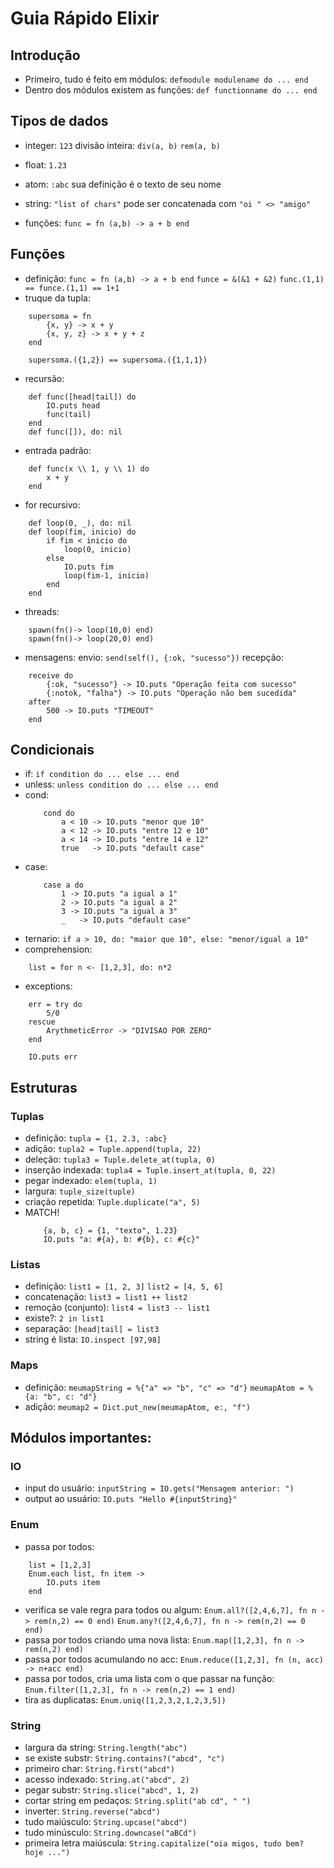 # Guia Rápido Elixir

## Introdução
* Primeiro, tudo é feito em módulos:
	`defmodule modulename do ... end`
* Dentro dos módulos existem as funções:
	`def functionname do ... end`

## Tipos de dados
* integer: `123`
	divisão inteira:
		`div(a, b)`
		`rem(a, b)`

* float: `1.23`

* atom: `:abc`
	sua definição é o texto de seu nome

* string: `"list of chars"`
	pode ser concatenada com `"oi " <> "amigo"`

* funções: 
	`func = fn (a,b) -> a + b end`

## Funções
* definição:
	`func = fn (a,b) -> a + b end`
	`funce = &(&1 + &2)`
	`func.(1,1) == funce.(1,1) == 1+1`
* truque da tupla:
```
	supersoma = fn
		{x, y} -> x + y
		{x, y, z} -> x + y + z
	end

	supersoma.({1,2}) == supersoma.({1,1,1})
```
* recursão:
```
	def func([head|tail]) do
		IO.puts head
		func(tail)
	end
	def func([]), do: nil
```
* entrada padrão:
```
	def func(x \\ 1, y \\ 1) do
		x + y
	end
```
* for recursivo:
```
	def loop(0, _), do: nil
	def loop(fim, inicio) do
		if fim < inicio do
			loop(0, inicio)
		else
			IO.puts fim
			loop(fim-1, inicio)
		end
	end
```
* threads:
```
	spawn(fn()-> loop(10,0) end)
	spawn(fn()-> loop(20,0) end)
```
* mensagens:
envio:
	`send(self(), {:ok, "sucesso"})`
recepção:
```
	receive do
		{:ok, "sucesso"} -> IO.puts "Operação feita com sucesso"
		{:notok, "falha"} -> IO.puts "Operação não bem sucedida"
	after
		500 -> IO.puts "TIMEOUT"
	end
```

## Condicionais
* if:
	`if condition do ... else ... end`
* unless:
	`unless condition do ... else ... end`
* cond:
	```
		cond do
			a < 10 -> IO.puts "menor que 10"
			a < 12 -> IO.puts "entre 12 e 10"
			a < 14 -> IO.puts "entre 14 e 12"
			true   -> IO.puts "default case"
	```
* case:
	```
		case a do
			1 -> IO.puts "a igual a 1"
			2 -> IO.puts "a igual a 2"
			3 -> IO.puts "a igual a 3"
			_   -> IO.puts "default case"
	```
* ternario:
	`if a > 10, do: "maior que 10", else: "menor/igual a 10"`
* comprehension:
```
	list = for n <- [1,2,3], do: n*2
```
* exceptions:
```
	err = try do
		5/0
	rescue
		ArythmeticError -> "DIVISAO POR ZERO"
	end

	IO.puts err
```

## Estruturas
### Tuplas
* definição:
	`tupla = {1, 2.3, :abc}`
* adição:
	`tupla2 = Tuple.append(tupla, 22)`
* deleção:
	`tupla3 = Tuple.delete_at(tupla, 0)`
* inserção indexada:
	`tupla4 = Tuple.insert_at(tupla, 0, 22)`
* pegar indexado:
	`elem(tupla, 1)`
* largura:
	`tuple_size(tuple)`
* criação repetida:
	`Tuple.duplicate("a", 5)`
* MATCH!
	```
		{a, b, c} = {1, "texto", 1.23}
		IO.puts "a: #{a}, b: #{b}, c: #{c}"
	```

### Listas
* definição:
	`list1 = [1, 2, 3]`
	`list2 = [4, 5, 6]`
* concatenação:
	`list3 = list1 ++ list2`
* remoção (conjunto):
	`list4 = list3 -- list1`
* existe?:
	`2 in list1`
* separação:
	`[head|tail] = list3`
* string é lista:
	`IO.inspect [97,98]`

### Maps
* definição:
	`meumapString = %{"a" => "b", "c" => "d"}`
	`meumapAtom = %{a: "b", c: "d"}`
* adição:
	`meumap2 = Dict.put_new(meumapAtom, e:, "f")`

## Módulos importantes:
### IO
* input do usuário:
	`inputString = IO.gets("Mensagem anterior: ")`
* output ao usuário:
	`IO.puts "Hello #{inputString}"`

### Enum
* passa por todos:
```
	list = [1,2,3]
	Enum.each list, fn item ->
		IO.puts item
	end
```
* verifica se vale regra para todos ou algum:
	`Enum.all?([2,4,6,7], fn n -> rem(n,2) == 0 end)`
	`Enum.any?([2,4,6,7], fn n -> rem(n,2) == 0 end)`
* passa por todos criando uma nova lista:
	`Enum.map([1,2,3], fn n -> rem(n,2) end)`
* passa por todos acumulando no acc:
	`Enum.reduce([1,2,3], fn (n, acc) -> n+acc end)`
* passa por todos, cria uma lista com o que passar na função:
	`Enum.filter([1,2,3], fn n -> rem(n,2) == 1 end)`
* tira as duplicatas:
	`Enum.uniq([1,2,3,2,1,2,3,5])`

### String
* largura da string:
		`String.length("abc")`
* se existe substr:
		`String.contains?("abcd", "c")`
* primeiro char:
		`String.first("abcd")`
* acesso indexado:
		`String.at("abcd", 2)`
* pegar substr:
		`String.slice("abcd", 1, 2)`
* cortar string em pedaços:
		`String.split("ab cd", " ")`
* inverter:
		`String.reverse("abcd")`
* tudo maiúsculo:
		`String.upcase("abcd")`
* tudo minúsculo:
		`String.downcase("aBCd")`
* primeira letra maiúscula:
		`String.capitalize("oia migos, tudo bem? hoje ...")`
	
